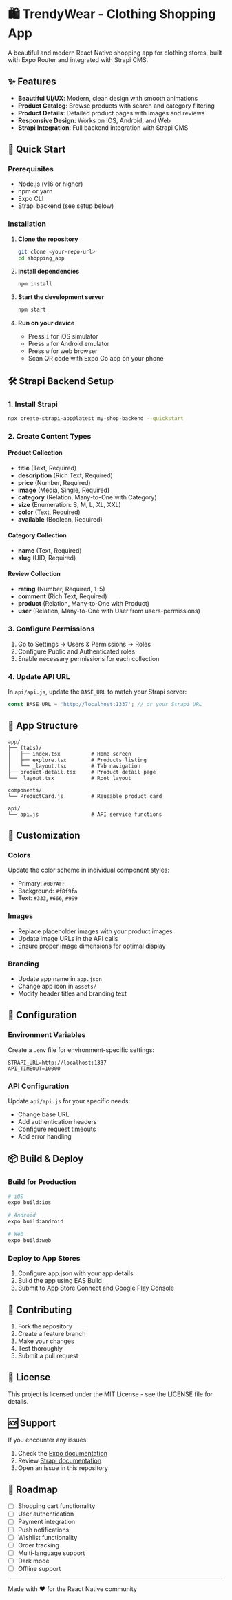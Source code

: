 # 🛍️ TrendyWear - Clothing Shopping App

A beautiful and modern React Native shopping app for clothing stores, built with Expo Router and integrated with Strapi CMS.

## ✨ Features

- **Beautiful UI/UX**: Modern, clean design with smooth animations
- **Product Catalog**: Browse products with search and category filtering
- **Product Details**: Detailed product pages with images and reviews
- **Responsive Design**: Works on iOS, Android, and Web
- **Strapi Integration**: Full backend integration with Strapi CMS

## 🚀 Quick Start

### Prerequisites

- Node.js (v16 or higher)
- npm or yarn
- Expo CLI
- Strapi backend (see setup below)

### Installation

1. **Clone the repository**
   ```bash
   git clone <your-repo-url>
   cd shopping_app
   ```

2. **Install dependencies**
   ```bash
   npm install
   ```

3. **Start the development server**
   ```bash
   npm start
   ```

4. **Run on your device**
   - Press `i` for iOS simulator
   - Press `a` for Android emulator
   - Press `w` for web browser
   - Scan QR code with Expo Go app on your phone

## 🛠️ Strapi Backend Setup

### 1. Install Strapi
```bash
npx create-strapi-app@latest my-shop-backend --quickstart
```

### 2. Create Content Types

#### Product Collection
- **title** (Text, Required)
- **description** (Rich Text, Required)
- **price** (Number, Required)
- **image** (Media, Single, Required)
- **category** (Relation, Many-to-One with Category)
- **size** (Enumeration: S, M, L, XL, XXL)
- **color** (Text, Required)
- **available** (Boolean, Required)

#### Category Collection
- **name** (Text, Required)
- **slug** (UID, Required)

#### Review Collection
- **rating** (Number, Required, 1-5)
- **comment** (Rich Text, Required)
- **product** (Relation, Many-to-One with Product)
- **user** (Relation, Many-to-One with User from users-permissions)

### 3. Configure Permissions
1. Go to Settings → Users & Permissions → Roles
2. Configure Public and Authenticated roles
3. Enable necessary permissions for each collection

### 4. Update API URL
In `api/api.js`, update the `BASE_URL` to match your Strapi server:
```javascript
const BASE_URL = 'http://localhost:1337'; // or your Strapi URL
```

## 📱 App Structure

```
app/
├── (tabs)/
│   ├── index.tsx          # Home screen
│   ├── explore.tsx        # Products listing
│   └── _layout.tsx        # Tab navigation
├── product-detail.tsx     # Product detail page
└── _layout.tsx            # Root layout

components/
└── ProductCard.js         # Reusable product card

api/
└── api.js                 # API service functions
```

## 🎨 Customization

### Colors
Update the color scheme in individual component styles:
- Primary: `#007AFF`
- Background: `#f8f9fa`
- Text: `#333`, `#666`, `#999`

### Images
- Replace placeholder images with your product images
- Update image URLs in the API calls
- Ensure proper image dimensions for optimal display

### Branding
- Update app name in `app.json`
- Change app icon in `assets/`
- Modify header titles and branding text

## 🔧 Configuration

### Environment Variables
Create a `.env` file for environment-specific settings:
```env
STRAPI_URL=http://localhost:1337
API_TIMEOUT=10000
```

### API Configuration
Update `api/api.js` for your specific needs:
- Change base URL
- Add authentication headers
- Configure request timeouts
- Add error handling

## 📦 Build & Deploy

### Build for Production
```bash
# iOS
expo build:ios

# Android
expo build:android

# Web
expo build:web
```

### Deploy to App Stores
1. Configure app.json with your app details
2. Build the app using EAS Build
3. Submit to App Store Connect and Google Play Console

## 🤝 Contributing

1. Fork the repository
2. Create a feature branch
3. Make your changes
4. Test thoroughly
5. Submit a pull request

## 📄 License

This project is licensed under the MIT License - see the LICENSE file for details.

## 🆘 Support

If you encounter any issues:
1. Check the [Expo documentation](https://docs.expo.dev/)
2. Review [Strapi documentation](https://docs.strapi.io/)
3. Open an issue in this repository

## 🎯 Roadmap

- [ ] Shopping cart functionality
- [ ] User authentication
- [ ] Payment integration
- [ ] Push notifications
- [ ] Wishlist functionality
- [ ] Order tracking
- [ ] Multi-language support
- [ ] Dark mode
- [ ] Offline support

---

Made with ❤️ for the React Native community
